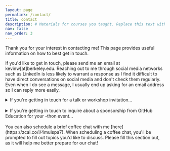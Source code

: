 ```yaml
---
layout: page
permalink: /contact/
title: contact
description: # Materials for courses you taught. Replace this text with your description.
nav: false
nav_order: 3
---
```


Thank you for your interest in contacting me! This page provides useful information on how to best get in touch.

If you'd like to get in touch, please send me an email at kevinw[at]berkeley.edu. Reaching out to me through social media networks such as LinkedIn is less likely to warrant a response as I find it difficult to have direct conversations on social media and don't check them regularly. Even when I do see a message, I usually end up asking for an email address so I can reply more easily.

<details>
<summary>If you're getting in touch for a talk or workshop invitation...</summary>
<br>
Thank you for your interest! I usually only accept virtual talks due to my schedule and commitments. When composing your email, please let me know the context of the talk (hackathon, workshop, seminar), the intended audience, scheduling details, and preferred talk topics. Ideally, reach out at least 2-4 weeks before your event.
</details>
<br>
<details>
<summary>If you're getting in touch to inquire about a sponsorship from GitHub Education for your -thon event...</summary>
<br>
Please let me know in your email how we can best support you and details of your event (number of attendees, venue, scheduling details, etc). Ideally, reach out at least 1-2 months before your event as setting up sponsorships take time.
</details>
<br>
You can also schedule a brief coffee chat with me [here](https://zcal.co/i/4muIspa7). When scheduling a coffee chat, you'll be prompted to fill out topics you'd like to discuss. Please fill this section out, as it will help me better prepare for our chat!


